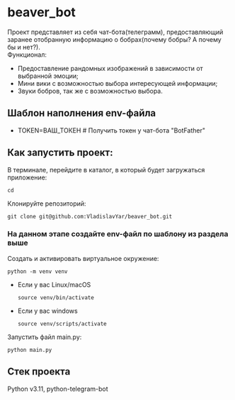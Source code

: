 # beaver_bot
Проект представляет из себя чат-бота(телеграмм), предоставляющий заранее отобранную информацию о бобрах(почему бобры? А почему бы и нет?).  
Функционал:
- Предоставление рандомных изображений в зависимости от выбранной эмоции;
- Мини вики с возможностью выбора интересующей информации;
- Звуки бобров, так же с возможностью выбора.  

## Шаблон наполнения env-файла
- TOKEN=ВАШ_ТОКЕН # Получить токен у чат-бота "BotFather"

## Как запустить проект:

В терминале, перейдите в каталог, в который будет загружаться приложение:
```
cd 
```
Клонируйте репозиторий:
```
git clone git@github.com:VladislavYar/beaver_bot.git
```
### На данном этапе создайте env-файл по шаблону из раздела выше

Cоздать и активировать виртуальное окружение:

```
python -m venv venv
```

* Если у вас Linux/macOS

    ```
    source venv/bin/activate
    ```

* Если у вас windows

    ```
    source venv/scripts/activate
    ```

Запустить файл main.py:

```
python main.py
```

## Cтек проекта
Python v3.11, python-telegram-bot
